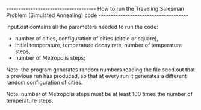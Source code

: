 ------------------------------------- How to run the Traveling Salesman Problem (Simulated Annealing) code -------------------------------------

input.dat contains all the parameters needed to run the code:
* number of cities, configuration of cities (circle or square),
* initial temperature, temperature decay rate, number of temperature steps,
* number of Metropolis steps; 

Note: the program generates random numbers reading the file seed.out that a previous run has produced,
so that at every run it generates a different random configuration of cities.

Note: number of Metropolis steps must be at least 100 times the number of temperature steps.
